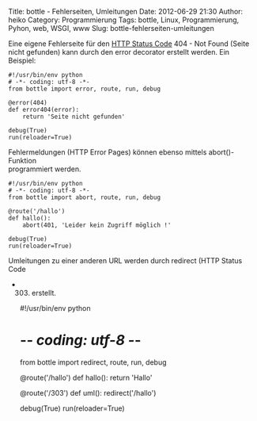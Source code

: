 Title: bottle - Fehlerseiten, Umleitungen
Date: 2012-06-29 21:30
Author: heiko
Category: Programmierung
Tags: bottle, Linux, Programmierung, Pyhon, web, WSGI, www
Slug: bottle-fehlerseiten-umleitungen

Eine eigene Fehlerseite für den [HTTP Status Code][] 404 - Not Found
(Seite nicht gefunden) kann durch den error decorator erstellt werden.
Ein Beispiel:

    #!/usr/bin/env python
    # -*- coding: utf-8 -*-
    from bottle import error, route, run, debug

    @error(404)
    def error404(error):
        return 'Seite nicht gefunden'

    debug(True)
    run(reloader=True)

Fehlermeldungen (HTTP Error Pages) können ebenso mittels
abort()-Funktion  
programmiert werden.

    #!/usr/bin/env python
    # -*- coding: utf-8 -*-
    from bottle import abort, route, run, debug

    @route('/hallo')
    def hallo():
        abort(401, 'Leider kein Zugriff möglich !'

    debug(True)
    run(reloader=True)

Umleitungen zu einer anderen URL werden durch redirect (HTTP Status Code
- 303) erstellt.

    #!/usr/bin/env python
    # -*- coding: utf-8 -*-
    from bottle import redirect, route, run, debug

    @route('/hallo')
    def hallo():
        return 'Hallo'

    @route('/303')
    def uml():
        redirect('/hallo')

    debug(True)
    run(reloader=True)

  [HTTP Status Code]: https://de.wikipedia.org/wiki/HTTP-Statuscode
    "WP:HTTP Status Code"
